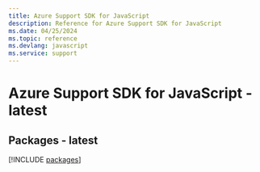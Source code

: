 ```yaml
---
title: Azure Support SDK for JavaScript
description: Reference for Azure Support SDK for JavaScript
ms.date: 04/25/2024
ms.topic: reference
ms.devlang: javascript
ms.service: support
---
```

# Azure Support SDK for JavaScript - latest
## Packages - latest
[!INCLUDE [packages](support-index.md)]